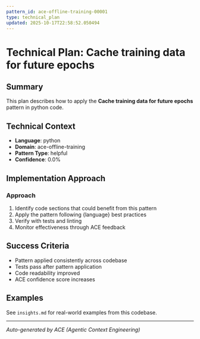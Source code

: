 ```yaml
---
pattern_id: ace-offline-training-00001
type: technical_plan
updated: 2025-10-17T22:58:52.050494
---
```

# Technical Plan: Cache training data for future epochs

## Summary

This plan describes how to apply the **Cache training data for future epochs** pattern in python code.

## Technical Context

- **Language**: python
- **Domain**: ace-offline-training
- **Pattern Type**: helpful
- **Confidence**: 0.0%

## Implementation Approach

### Approach

1. Identify code sections that could benefit from this pattern
2. Apply the pattern following {language} best practices
3. Verify with tests and linting
4. Monitor effectiveness through ACE feedback

## Success Criteria

- Pattern applied consistently across codebase
- Tests pass after pattern application
- Code readability improved
- ACE confidence score increases

## Examples

See `insights.md` for real-world examples from this codebase.

---

*Auto-generated by ACE (Agentic Context Engineering)*
